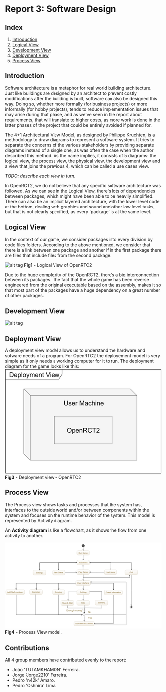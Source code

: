 # Report 3: Software Design

## Index
 1. [Introduction](#introduction)
 2. [Logical View](#logical_view)
 3. [Development View](#development_view)
 4. [Deployment View](#deployment_view)
 4. [Process View](#process_view)


## Introduction<a name="introduction"></a>
Software architecture is a metaphor for real world building architecture. Just like buildings are designed by an architect to prevent costly modifications after the building is built, software can also be designed this way. Doing so, whether more formally (for business projects) or more informally (for hobby projects), tends to reduce implementation issues that may arise during that phase, and as we've seen in the report about requirements, that will translate to higher costs, as more work is done in the latter phases of the project that could be entirely avoided if planned for.

The 4+1 Architectural View Model, as designed by Philippe Kruchten, is a methodology to draw diagrams to represent a software system. It tries to separate the concerns of the various stakeholders by providing separate diagrams instead of a single one, as was often the case when the author described this method. As the name implies, it consists of 5 diagrams: the logical view, the process view, the physical view, the development view and a view that joins the previous 4, which can be called a use cases view.

*TODO: describe each view in turn.*

In OpenRCT2, we do not believe that any specific software architecture was followed. As we can see in the Logical View, there's lots of dependencies between packages, which might have been able to be heavily simplified. There can also be an implicit layered architecture, with the lower level code at the bottom, dealing with graphics and sound and other low level tasks, but that is not clearly specified, as every 'package' is at the same level.

## Logical View<a name="logical_view"></a>
In the context of our game, we consider packages into every division by code files folders.
According to the above mentioned, we consider that there is a link between one package and another if in the first package there are files that include files from the second package.

![alt tag](https://raw.githubusercontent.com/n42k/OpenRCT2/develop/reports/Images/logical_view.png)
**Fig1** - Logical View of OpenRTC2

Due to the huge complexity of the OpenRCT2, there’s a big interconnection between its packages. The fact that the whole game has been reverse engineered from the original executable based on the assembly, makes it so that most part of the packages have a huge dependency on a great number of other packages.
## Development View<a name="development_view"></a>
![alt tag](https://raw.githubusercontent.com/n42k/OpenRCT2/develop/reports/Images/ComponentDiagram.png.png)

## Deployment View<a name="deployment_view"></a>
A deployment view model allows us to understand the hardware and sotware needs of a program.
For OpenRTC2 the deployement model is very simple as it only needs a working computer for it to run. The deployment diagram for the game looks like this:
![alt tag](https://raw.githubusercontent.com/n42k/OpenRCT2/develop/reports/Images/Deployment%20View.png)
**Fig3** - Deployment view - OpenRTC2

## Process View<a name="process_view"></a>
The Process view shows tasks and processes that the system has, interfaces to the outside world and/or between components within the system and focuses on the runtime behavior of the system. This model is represented by Activity diagram.

An **Activity diagram** is like a flowchart, as it shows the flow from one activity to another.

![alt tag](https://raw.githubusercontent.com/n42k/OpenRCT2/develop/reports/Images/ProcessViewModelFinal.png)
**Fig4** - Process View model.

## Contributions

All 4 group members have contributed evenly to the report:

* João 'TUTAMKHAMON' Ferreira.
* Jorge 'Jorge2210' Ferreira.
* Pedro 'n42k' Amaro.
* Pedro 'Oshnira' Lima.
